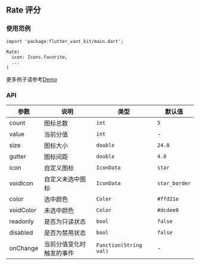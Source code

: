 ## Rate 评分

### 使用范例

```
import 'package:flutter_vant_kit/main.dart';

Rate(
  icon: Icons.favorite,
  ...
)
```

更多例子请参考[Demo](https://github.com/benjaken/flutter_vant_kit/blob/master/example/lib/routes/demoRate.dart)

### API

| 参数 | 说明 | 类型 | 默认值 |
| ------------ | ------------ | ------------ | ------------ |
| count | 图标总数 | `int` | `5` |
| value | 当前分值 | `int` | - |
| size | 图标大小 | `double` | `24.0` |
| gutter | 图标间距 | `double` | `4.0` |
| icon | 自定义图标 | `IconData` | `star` |
| voidIcon | 自定义未选中图标 | `IconData` | `star_border` |
| color | 选中颜色 | `Color` | `#ffd21e` |
| voidColor | 未选中颜色 | `Color` | `#dcdee0` |
| readonly | 是否为只读状态 | `bool` | `false` |
| disabled | 是否为禁用状态 | `bool` | `false` |
| onChange | 当前分值变化时触发的事件 | `Function(String val)` | - |
